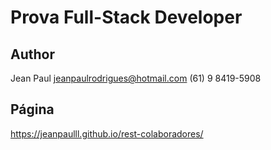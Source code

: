 
# Prova Full-Stack Developer 

## Author
Jean Paul
jeanpaulrodrigues@hotmail.com
(61) 9 8419-5908

## Página
https://jeanpaulll.github.io/rest-colaboradores/ 